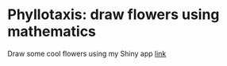 # Phyllotaxis: draw flowers using mathematics
 
Draw some cool flowers using my Shiny app [link](https://victoriazaitceva.shinyapps.io/Phyllotaxis/ "here")
